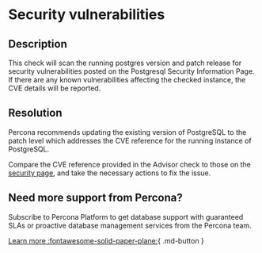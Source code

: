 # Security vulnerabilities 

## Description

This check will scan the running postgres version and patch release for security vulnerabilities posted on the Postgresql Security Information Page.  If there are any known vulnerabilities affecting the checked instance, the CVE  details will be reported. 


## Resolution

Percona recommends updating the existing version of PostgreSQL to the patch level which addresses the CVE reference for the running instance of PostgreSQL.  

Compare the CVE reference provided in the Advisor check to those on the [security page](https://www.postgresql.org/support/security/ ), and take the necessary actions to fix the issue.


## Need more support from Percona?

Subscribe to Percona Platform to get database support with guaranteed SLAs or proactive database management services from the Percona team.

[Learn more :fontawesome-solid-paper-plane:](https://per.co.na/subscribe){ .md-button }
